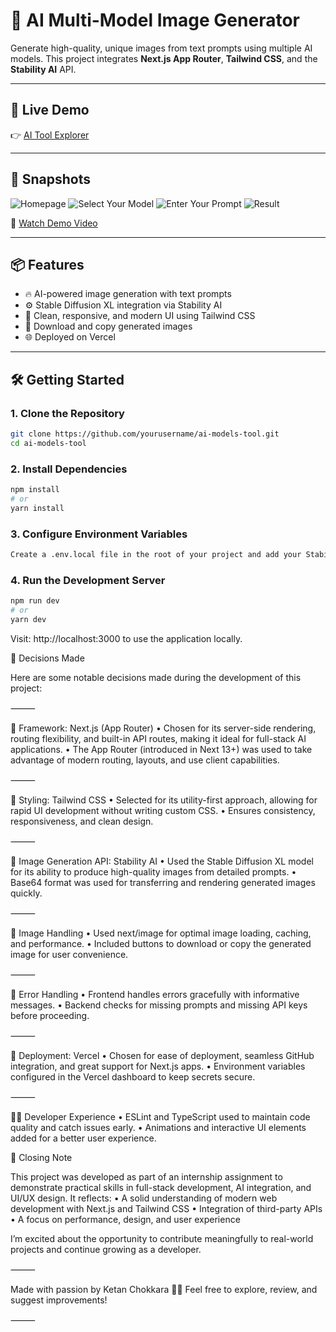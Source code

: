 # 🧠 AI Multi-Model Image Generator

Generate high-quality, unique images from text prompts using multiple AI models. This project integrates **Next.js App Router**, **Tailwind CSS**, and the **Stability AI** API.

---

## 🚀 Live Demo

👉 [AI Tool Explorer](https://ai-tools-explorer-ketan-sa5l-6yiplsy0o-ketan-chokkaras-projects.vercel.app/)

---

## 📸 Snapshots

![Homepage](https://github.com/user-attachments/assets/8e56a949-a8fb-4bcc-bc5b-adf63737f900)
![Select Your Model](https://github.com/user-attachments/assets/e7637b79-7821-420f-b1e7-7a72984a9d0b)
![Enter Your Prompt](https://github.com/user-attachments/assets/f2facae6-197a-45c2-8d8a-485b0b473013)
![Result](https://github.com/user-attachments/assets/f6381289-0148-4753-b8cb-e51eca47e8b4)

🎥 [Watch Demo Video](https://drive.google.com/file/d/1FMcABS_asKqMoSGKizecs2IAY4vY1w-1/view?usp=drive_link)

---

## 📦 Features

- 🔥 AI-powered image generation with text prompts
- ⚙️ Stable Diffusion XL integration via Stability AI
- 🎯 Clean, responsive, and modern UI using Tailwind CSS
- 💾 Download and copy generated images
- 🌐 Deployed on Vercel


---

## 🛠️ Getting Started

### 1. Clone the Repository
```bash
git clone https://github.com/yourusername/ai-models-tool.git
cd ai-models-tool
 ```
### 2. Install Dependencies
 ```bash
npm install
# or
yarn install
 ```
### 3. Configure Environment Variables
```bash
Create a .env.local file in the root of your project and add your Stability AI API key:
```
### 4. Run the Development Server
```bash
npm run dev
# or
yarn dev
```
Visit: http://localhost:3000 to use the application locally.

🧠 Decisions Made

Here are some notable decisions made during the development of this project:

⸻

🧱 Framework: Next.js (App Router)
	•	Chosen for its server-side rendering, routing flexibility, and built-in API routes, making it ideal for full-stack AI applications.
	•	The App Router (introduced in Next 13+) was used to take advantage of modern routing, layouts, and use client capabilities.

⸻

🎨 Styling: Tailwind CSS
	•	Selected for its utility-first approach, allowing for rapid UI development without writing custom CSS.
	•	Ensures consistency, responsiveness, and clean design.

⸻

🔌 Image Generation API: Stability AI
	•	Used the Stable Diffusion XL model for its ability to produce high-quality images from detailed prompts.
	•	Base64 format was used for transferring and rendering generated images quickly.

⸻

💾 Image Handling
	•	Used next/image for optimal image loading, caching, and performance.
	•	Included buttons to download or copy the generated image for user convenience.

⸻

🧪 Error Handling
	•	Frontend handles errors gracefully with informative messages.
	•	Backend checks for missing prompts and missing API keys before proceeding.

⸻

🚀 Deployment: Vercel
	•	Chosen for ease of deployment, seamless GitHub integration, and great support for Next.js apps.
	•	Environment variables configured in the Vercel dashboard to keep secrets secure.

⸻

🧑‍💻 Developer Experience
	•	ESLint and TypeScript used to maintain code quality and catch issues early.
	•	Animations and interactive UI elements added for a better user experience.

 🙌 Closing Note

This project was developed as part of an internship assignment to demonstrate practical skills in full-stack development, AI integration, and UI/UX design. It reflects:
	•	A solid understanding of modern web development with Next.js and Tailwind CSS
	•	Integration of third-party APIs 
	•	A focus on performance, design, and user experience

I’m excited about the opportunity to contribute meaningfully to real-world projects and continue growing as a developer.

⸻

Made with passion by Ketan Chokkara 👨‍💻
Feel free to explore, review, and suggest improvements!

⸻


